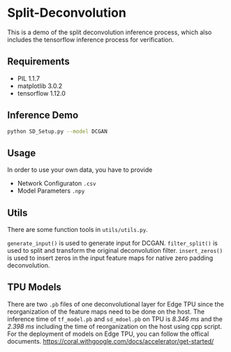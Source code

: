 # Split-Deconvolution
This is a demo of the split deconvolution inference process, which also includes the tensorflow inference process for verification.

## Requirements
* PIL 1.1.7
* matplotlib 3.0.2
* tensorflow 1.12.0


## Inference Demo

```bash
python SD_Setup.py --model DCGAN
```

## Usage

In order to use your own data, you have to provide
* Network Configuraton `.csv`
* Model Parameters `.npy`

## Utils

There are some function tools in `utils/utils.py`.

`generate_input()` is used to generate input for DCGAN.
`filter_split()` is used to split and transform the original deconvolution filter.
`insert_zeros()` is used to insert zeros in the input feature maps for native zero padding deconvolution.

## TPU Models
There are two `.pb` files of one deconvolutional layer for Edge TPU since the reorganization of the feature maps need to be done on the host.
The inference time of `tf_model.pb` and `sd_mdoel.pb` on TPU is *8.346 ms* and the *2.398 ms* including the time of reorganization on the host using cpp script.
For the deployment of models on Edge TPU, you can follow the offical documents. https://coral.withgoogle.com/docs/accelerator/get-started/ 
